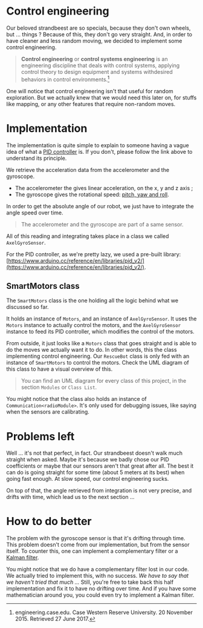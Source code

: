# Control engineering

Our beloved strandbeest are so specials, because they don't own wheels, but
... things ? Because of this, they don't go very straight. And, in order to
have cleaner and less random moving, we decided to implement some control
engineering.

> __Control engineering__ or __control systems engineering__ is an
> engineering discipline that deals with control systems, applying control
> theory to design equipment and systems withdesired behaviors in control
> environments.[^1]

[^1]: engineering.case.edu. Case Western Reserve University.
20 November 2015. Retrieved 27 June 2017.

One will notice that control engineering isn't that useful for random
exploration. But we actually knew that we would need this later on, for stuffs
like mapping, or any other features that require non-random moves.

# Implementation

The implementation is quite simple to explain to someone having a vague idea
of what a [PID controller](https://en.wikipedia.org/wiki/Proportional%E2%80%93integral%E2%80%93derivative_controller) is.
If you don't, please follow the link above to understand its principle.

We retrieve the acceleration data from the accelerometer and the gyroscope.
- The accelerometer the gives linear acceleration, on the x, y and z axis ;
- The gyroscope gives the rotational speed:
[pitch, yaw and roll](https://en.wikipedia.org/wiki/Aircraft_principal_axes).

In order to get the absolute angle of our robot, we just have to integrate the
angle speed over time.

> The accelerometer and the gyroscope are part of a same sensor.

All of this reading and integrating takes place in a class we called
`AxelGyroSensor`.

For the PID controller, as we're pretty lazy, we used a pre-built library:
[https://www.arduino.cc/reference/en/libraries/pid_v2/](https://www.arduino.cc/reference/en/libraries/pid_v2/).

## SmartMotors class

The `SmartMotors` class is the one holding all the logic behind what we
discussed so far.

It holds an instance of `Motors`, and an instance of `AxelGyroSensor`. It uses
the `Motors` instance to actually control the motors, and the `AxelGyroSensor`
instance to feed its PID controller, which modifies the control of the motors.

From outside, it just looks like a `Motors` class that goes straight and is
able to do the moves we actually want it to do. In other words, this the class
implementing control engineering. Our `RescueBot` class is only fed with an
instance of `SmartMotors` to control the motors. Check the UML diagram of this
class to have a visual overview of this.

> You can find an UML diagram for every class of this project, in the section
> `Modules` or `Class List`.

You might notice that the class also holds an instance of `Communication<radioModule>`. It's only used for debugging issues, like saying
when the sensors are calibrating.

# Problems left

Well ... it's not that perfect, in fact. Our strandbeest doesn't walk much
straight when asked. Maybe it's because we badly chose our PID coefficients
or maybe that our sensors aren't that great after all. The best it can do is
going straight for some time (about 5 meters at its best) when going fast
enough. At slow speed, our control engineering sucks.

On top of that, the angle retrieved from integration is not very precise, and
drifts with time, which lead us to the next section ...

# How to do better

The problem with the gyroscope sensor is that it's drifting through time.
This problem doesn't come from our implementation, but from the sensor itself.
To counter this, one can implement a complementary filter or a
[Kalman filter](https://en.wikipedia.org/wiki/Kalman_filter).

You might notice that we do have a complementary filter lost in our code. We
actually tried to implement this, with no success. _We have to say that we
haven't tried that much ..._ Still, you're free to take back this half
implementation and fix it to have no drifting over time. And if you have some
mathematician around you, you could even try to implement a Kalman filter.
